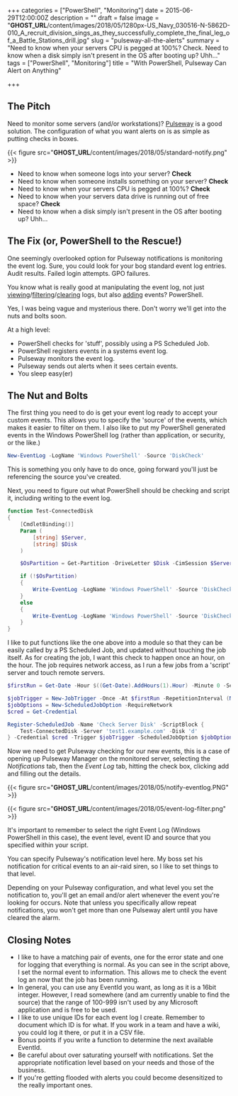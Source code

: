 +++
categories = ["PowerShell", "Monitoring"]
date = 2015-06-29T12:00:00Z
description = ""
draft = false
image = "__GHOST_URL__/content/images/2018/05/1280px-US_Navy_030516-N-5862D-010_A_recruit_division_sings_as_they_successfully_complete_the_final_leg_of_a_Battle_Stations_drill.jpg"
slug = "pulseway-all-the-alerts"
summary = "Need to know when your servers CPU is pegged at 100%? Check. Need to know when a disk simply isn't present in the OS after booting up? Uhh..."
tags = ["PowerShell", "Monitoring"]
title = "With PowerShell, Pulseway Can Alert on Anything"

+++


## **The Pitch**

Need to monitor some servers (and/or workstations)? [Pulseway](http://www.pulseway.com/) is a good solution. The configuration of what you want alerts on is as simple as putting checks in boxes.

{{< figure src="__GHOST_URL__/content/images/2018/05/standard-notify.png" >}}

* Need to know when someone logs into your server? **Check**
* Need to know when someone installs something on your server? **Check**
* Need to know when your servers CPU is pegged at 100%? **Check**
* Need to know when your servers data drive is running out of free space? **Check**
* Need to know when a disk simply isn't present in the OS after booting up? Uhh...

## **The Fix (or, PowerShell to the Rescue!)**

One seemingly overlooked option for Pulseway notifications is monitoring the event log. Sure, you could look for your bog standard event log entries. Audit results. Failed login attempts. GPO failures.

You know what is really good at manipulating the event log, not just [viewing](https://technet.microsoft.com/en-us/library/ee176846.aspx)/[filtering](http://blogs.technet.com/b/heyscriptingguy/archive/2011/01/24/use-powershell-cmdlet-to-filter-event-log-for-easy-parsing.aspx)/[clearing](https://technet.microsoft.com/en-us/library/hh849789.aspx) logs, but also [adding](https://technet.microsoft.com/en-us/library/hh849768.aspx) events? PowerShell.

Yes, I was being vague and mysterious there. Don't worry we'll get into the nuts and bolts soon.

At a high level:

* PowerShell checks for 'stuff', possibly using a PS Scheduled Job.
* PowerShell registers events in a systems event log.
* Pulseway monitors the event log.
* Pulseway sends out alerts when it sees certain events.
* You sleep easy(er)

## **The Nut and Bolts**

The first thing you need to do is get your event log ready to accept your custom events. This allows you to specify the 'source' of the events, which makes it easier to filter on them. I also like to put my PowerShell generated events in the Windows PowerShell log (rather than application, or security, or the like.)

```powershell
New-EventLog -LogName 'Windows PowerShell' -Source 'DiskCheck'

```

This is something you only have to do once, going forward you'll just be referencing the source you've created.

Next, you need to figure out what PowerShell should be checking and script it, including writing to the event log.

```powershell
function Test-ConnectedDisk
{
    [CmdletBinding()]
    Param (
        [string] $Server,
        [string] $Disk
    )

    $OsPartition = Get-Partition -DriveLetter $Disk -CimSession $Server -ErrorAction SilentlyContinue

    if (!$OsPartition)
    {
        Write-EventLog -LogName 'Windows PowerShell' -Source 'DiskCheck' -EntryType Error -EventId 120 -Message 'DISK MISSING!' -ComputerName $Server
    }
    else
    {
        Write-EventLog -LogName 'Windows PowerShell' -Source 'DiskCheck' -EntryType Information -EventId 121 -Message 'Disk is present and accounted for.' -ComputerName $Server
    }
}

```

I like to put functions like the one above into a module so that they can be easily called by a PS Scheduled Job, and updated without touching the job itself. As for creating the job, I want this check to happen once an hour, on the hour. The job requires network access, as I run a few jobs from a 'script' server and touch remote servers.

```powershell
$firstRun = Get-Date -Hour $((Get-Date).AddHours(1).Hour) -Minute 0 -Second 0

$jobTrigger = New-JobTrigger -Once -At $firstRun -RepetitionInterval (New-TimeSpan -Minutes 60) -RepeatIndefinitely
$jobOptions = New-ScheduledJobOption -RequireNetwork
$cred = Get-Credential

Register-ScheduledJob -Name 'Check Server Disk' -ScriptBlock {
    Test-ConnectedDisk -Server 'test1.example.com' -Disk 'd'
} -Credential $cred -Trigger $jobTrigger -ScheduledJobOption $jobOptions

```

Now we need to get Pulseway checking for our new events, this is a case of opening up Pulseway Manager on the monitored server, selecting the _Notifications_ tab, then the _Event Log_ tab, hitting the check box, clicking add and filling out the details.

{{< figure src="__GHOST_URL__/content/images/2018/05/notify-eventlog.PNG" >}}

{{< figure src="__GHOST_URL__/content/images/2018/05/event-log-filter.png" >}}

It's important to remember to select the right Event Log (Windows PowerShell in this case), the event level, event ID and source that you specified within your script.

You can specify Pulseway's notification level here. My boss set his notification for critical events to an air-raid siren, so I like to set things to that level.

Depending on your Pulseway configuration, and what level you set the notification to, you'll get an email and/or alert whenever the event you're looking for occurs. Note that unless you specifically allow repeat notifications, you won't get more than one Pulseway alert until you have cleared the alarm.

## **Closing Notes**

* I like to have a matching pair of events, one for the error state and one for logging that everything is normal. As you can see in the script above, I set the normal event to information. This allows me to check the event log an now that the job has been running.
* In general, you can use any EventId you want, as long as it is a 16bit integer. However, I read somewhere (and am currently unable to find the source) that the range of 100-999 isn't used by any Microsoft application and is free to be used.
* I like to use unique IDs for each event log I create. Remember to document which ID is for what. If you work in a team and have a wiki, you could log it there, or put it in a CSV file.
* Bonus points if you write a function to determine the next available EventId.
* Be careful about over saturating yourself with notifications. Set the appropriate notification level based on your needs and those of the business.
* If you're getting flooded with alerts you could become desensitized to the really important ones.

